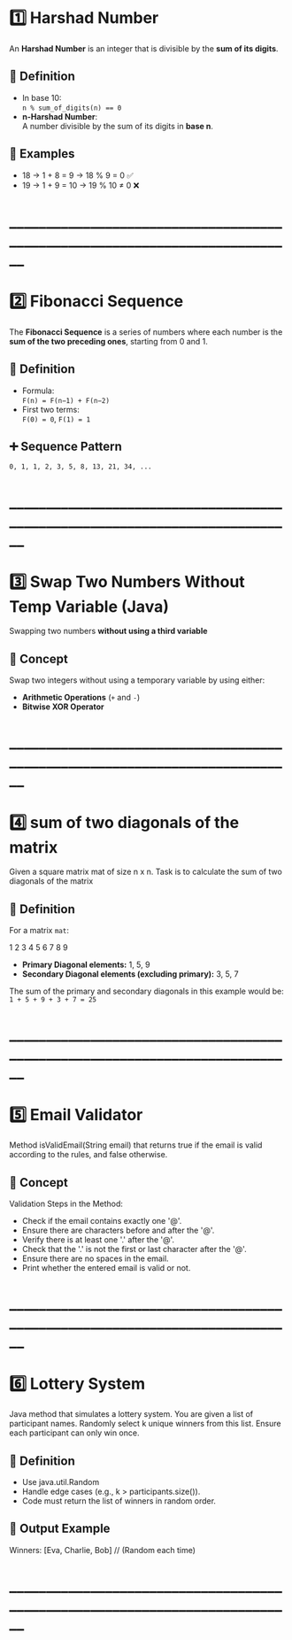 #  1️⃣ Harshad Number
An **Harshad Number** is an integer that is divisible by the **sum of its digits**.
## 📘 Definition
- In base 10:  
  `n % sum_of_digits(n) == 0`
- **n-Harshad Number**:  
  A number divisible by the sum of its digits in **base n**.
## 📌 Examples
- 18 → 1 + 8 = 9 → 18 % 9 = 0 ✅  
- 19 → 1 + 9 = 10 → 19 % 10 ≠ 0 ❌

# ____________________________________________________________________________

#  2️⃣ Fibonacci Sequence

The **Fibonacci Sequence** is a series of numbers where each number is the **sum of the two preceding ones**, starting from 0 and 1.

## 📘 Definition
- Formula:  
  `F(n) = F(n−1) + F(n−2)`
- First two terms:  
  `F(0) = 0`, `F(1) = 1`

## ➕ Sequence Pattern
`0, 1, 1, 2, 3, 5, 8, 13, 21, 34, ...`

# ____________________________________________________________________________

#  3️⃣ Swap Two Numbers Without Temp Variable (Java)

Swapping two numbers **without using a third variable** 

## 📘 Concept
Swap two integers without using a temporary variable by using either:

- **Arithmetic Operations** (`+` and `-`)
- **Bitwise XOR Operator**

# ____________________________________________________________________________

#  4️⃣ sum of two diagonals of the matrix

Given a square matrix mat of size n x n. Task is to calculate the sum of two diagonals of the matrix

## 📘 Definition
For a matrix `mat`: 

1 2 3
4 5 6
7 8 9

- **Primary Diagonal elements:** 1, 5, 9  
- **Secondary Diagonal elements (excluding primary):** 3, 5, 7  

The sum of the primary and secondary diagonals in this example would be:  
`1 + 5 + 9 + 3 + 7 = 25`

# ____________________________________________________________________________

#  5️⃣ Email Validator 

 Method isValidEmail(String email) that returns true if the email is valid according to the rules, and false otherwise.

## 📘 Concept
Validation Steps in the Method:
-  Check if the email contains exactly one '@'.
-  Ensure there are characters before and after the '@'.
-  Verify there is at least one '.' after the '@'.
-  Check that the '.' is not the first or last character after the '@'.
-  Ensure there are no spaces in the email.
-  Print whether the entered email is valid or not.

# ____________________________________________________________________________

#  6️⃣ Lottery System

Java method that simulates a lottery system. You are given a list of participant names. Randomly select k unique winners from this list. Ensure each participant can only win once.

## 📘 Definition
- Use java.util.Random
- Handle edge cases (e.g., k > participants.size()).
- Code must return the list of winners in random order.

## 📘 Output Example
Winners: [Eva, Charlie, Bob]  // (Random each time)

# ____________________________________________________________________________

